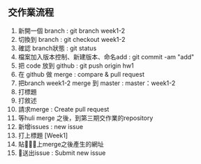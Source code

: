 ## 交作業流程
1. 新開一個 branch : git branch week1-2
2. 切換到 branch : git checkout week1-2
3. 確認 branch狀態 : git status 
4. 檔案加入版本控制、新建版本、命名add : git commit -am "add" 
5. 把 code 放到 github : git push origin hw1 
6. 在 github 做 merge : compare & pull request
7. 把branch week1-2 merge 到 master : master：week1-2
8. 打標題
9. 打敘述
10. 請求merge : Create pull request 
11. 等huli merge 之後，到第三期交作業的repository 
12. 新增issues : new issue 
13. 打上標題 [Week1] 
14. 貼上merge之後產生的網址 
15. 送出issue : Submit new issue 
